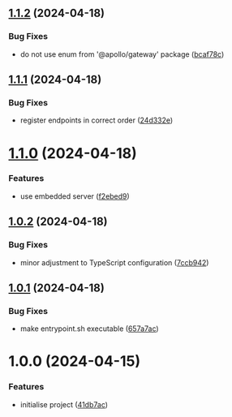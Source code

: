 ## [1.1.2](https://github.com/aldra-consulting/gateway-graphql-api/compare/1.1.1...1.1.2) (2024-04-18)


### Bug Fixes

* do not use enum from '@apollo/gateway' package ([bcaf78c](https://github.com/aldra-consulting/gateway-graphql-api/commit/bcaf78c629d4f6548569b63f15958ffafb3c7012))

## [1.1.1](https://github.com/aldra-consulting/gateway-graphql-api/compare/1.1.0...1.1.1) (2024-04-18)


### Bug Fixes

* register endpoints in correct order ([24d332e](https://github.com/aldra-consulting/gateway-graphql-api/commit/24d332e00dd37a2e61ad7add2bc3a9068dcbd6e4))

# [1.1.0](https://github.com/aldra-consulting/gateway-graphql-api/compare/1.0.2...1.1.0) (2024-04-18)


### Features

* use embedded server ([f2ebed9](https://github.com/aldra-consulting/gateway-graphql-api/commit/f2ebed9f72dbc2f4fda89825c3b7cf2f33612d5f))

## [1.0.2](https://github.com/aldra-consulting/gateway-graphql-api/compare/1.0.1...1.0.2) (2024-04-18)


### Bug Fixes

* minor adjustment to TypeScript configuration ([7ccb942](https://github.com/aldra-consulting/gateway-graphql-api/commit/7ccb94246c41b1f1eac649bbf5f2b388e98fd2ab))

## [1.0.1](https://github.com/aldra-consulting/gateway-graphql-api/compare/1.0.0...1.0.1) (2024-04-18)


### Bug Fixes

* make entrypoint.sh executable ([657a7ac](https://github.com/aldra-consulting/gateway-graphql-api/commit/657a7ac228720cdac9f525215046cfebc1193fa5))

# 1.0.0 (2024-04-15)


### Features

* initialise project ([41db7ac](https://github.com/aldra-consulting/gateway-graphql-api/commit/41db7ac2388e6a0d265731daf712081b82f967e6))
